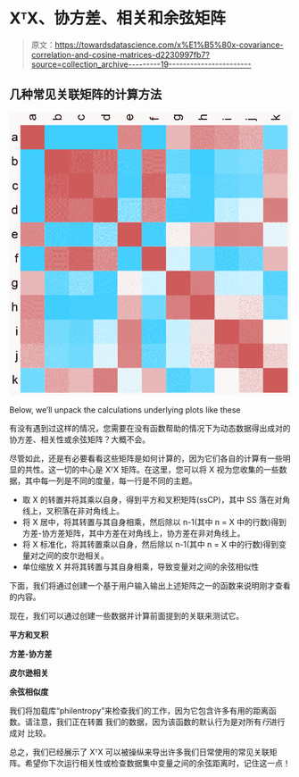 # XᵀX、协方差、相关和余弦矩阵

> 原文：<https://towardsdatascience.com/x%E1%B5%80x-covariance-correlation-and-cosine-matrices-d2230997fb7?source=collection_archive---------19----------------------->

## 几种常见关联矩阵的计算方法

![](img/d0dcd9d876d9211d8d907cfd24c12af9.png)

Below, we’ll unpack the calculations underlying plots like these

有没有遇到过这样的情况，您需要在没有函数帮助的情况下为动态数据得出成对的协方差、相关性或余弦矩阵？大概不会。

尽管如此，还是有必要看看这些矩阵是如何计算的，因为它们各自的计算有一些明显的共性。这一切的中心是 XᵀX 矩阵。在这里，您可以将 X 视为您收集的一些数据，其中每一列是不同的度量，每一行是不同的主题。

*   取 X 的转置并将其乘以自身，得到平方和叉积矩阵(ssCP)，其中 SS 落在对角线上，叉积落在非对角线上。
*   将 X 居中，将其转置与其自身相乘，然后除以 n-1(其中 n = X 中的行数)得到方差-协方差矩阵，其中方差在对角线上，协方差在非对角线上。
*   将 X 标准化，将其转置乘以自身，然后除以 n-1(其中 n = X 中的行数)得到变量对之间的皮尔逊相关。
*   单位缩放 X 并将其转置与其自身相乘，导致变量对之间的余弦相似性

下面，我们将通过创建一个基于用户输入输出上述矩阵之一的函数来说明刚才查看的内容。

现在，我们可以通过创建一些数据并计算前面提到的关联来测试它。

**平方和叉积**

**方差-协方差**

**皮尔逊相关**

**余弦相似度**

我们将加载库“philentropy”来检查我们的工作，因为它包含许多有用的距离函数。请注意，我们正在转置
我们的数据，因为该函数的默认行为是对所有*行*进行成对
比较。

总之，我们已经展示了 XᵀX 可以被操纵来导出许多我们日常使用的常见关联矩阵。希望你下次运行相关性或检查数据集中变量之间的余弦距离时，记住这一点！